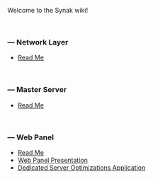 Welcome to the Synak wiki!

&#160;

### &#8212; Network Layer
* [Read Me](code/cpp/network%20layer/README.md)

&#160;

### &#8212; Master Server
* [Read Me](code/cpp/master%20server/README.md)

&#160;

### &#8212; Web Panel
* [Read Me](code/web/README.md)
* [Web Panel Presentation](wiki/wp/wp_presentation.md)
* [Dedicated Server Optimizations Application](wiki/wp/wp_optimization.md)

&#160;
